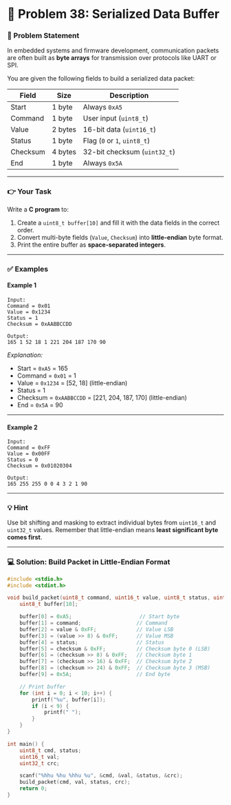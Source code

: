 # 🧩 Problem 38: Serialized Data Buffer

### 📝 Problem Statement

In embedded systems and firmware development, communication packets are often built as **byte arrays** for transmission over protocols like UART or SPI.

You are given the following fields to build a serialized data packet:

| **Field** | **Size** | **Description**              |
| --------- | -------- | ---------------------------- |
| Start     | 1 byte   | Always `0xA5`                |
| Command   | 1 byte   | User input (`uint8_t`)       |
| Value     | 2 bytes  | 16-bit data (`uint16_t`)     |
| Status    | 1 byte   | Flag (`0` or `1`, `uint8_t`) |
| Checksum  | 4 bytes  | 32-bit checksum (`uint32_t`) |
| End       | 1 byte   | Always `0x5A`                |

---

### 👉 Your Task

Write a **C program** to:

1. Create a `uint8_t buffer[10]` and fill it with the data fields in the correct order.
2. Convert multi-byte fields (`Value`, `Checksum`) into **little-endian** byte format.
3. Print the entire buffer as **space-separated integers**.

---

### ✅ Examples

#### Example 1

```
Input:
Command = 0x01
Value = 0x1234
Status = 1
Checksum = 0xAABBCCDD

Output:
165 1 52 18 1 221 204 187 170 90
```

*Explanation:*

* Start = `0xA5` = 165
* Command = `0x01` = 1
* Value = `0x1234` = \[52, 18] (little-endian)
* Status = 1
* Checksum = `0xAABBCCDD` = \[221, 204, 187, 170] (little-endian)
* End = `0x5A` = 90

---

#### Example 2

```
Input:
Command = 0xFF
Value = 0x00FF
Status = 0
Checksum = 0x01020304

Output:
165 255 255 0 0 4 3 2 1 90
```

---

### 💡 Hint

Use bit shifting and masking to extract individual bytes from `uint16_t` and `uint32_t` values. Remember that little-endian means **least significant byte comes first**.

---

### 💻 Solution: Build Packet in Little-Endian Format

```c
#include <stdio.h>
#include <stdint.h>

void build_packet(uint8_t command, uint16_t value, uint8_t status, uint32_t checksum) {
    uint8_t buffer[10];

    buffer[0] = 0xA5;                      // Start byte
    buffer[1] = command;                  // Command
    buffer[2] = value & 0xFF;             // Value LSB
    buffer[3] = (value >> 8) & 0xFF;      // Value MSB
    buffer[4] = status;                   // Status
    buffer[5] = checksum & 0xFF;          // Checksum byte 0 (LSB)
    buffer[6] = (checksum >> 8) & 0xFF;   // Checksum byte 1
    buffer[7] = (checksum >> 16) & 0xFF;  // Checksum byte 2
    buffer[8] = (checksum >> 24) & 0xFF;  // Checksum byte 3 (MSB)
    buffer[9] = 0x5A;                     // End byte

    // Print buffer
    for (int i = 0; i < 10; i++) {
        printf("%u", buffer[i]);
        if (i < 9) {
            printf(" ");
        }
    }
}

int main() {
    uint8_t cmd, status;
    uint16_t val;
    uint32_t crc;

    scanf("%hhu %hu %hhu %u", &cmd, &val, &status, &crc);
    build_packet(cmd, val, status, crc);
    return 0;
}
```